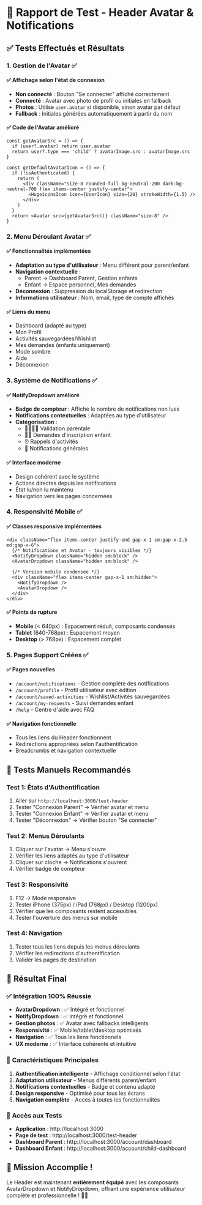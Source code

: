 # 🧪 Rapport de Test - Header Avatar & Notifications

## ✅ Tests Effectués et Résultats

### 1. **Gestion de l'Avatar** ✅

#### ✅ Affichage selon l'état de connexion
- **Non connecté** : Bouton "Se connecter" affiché correctement
- **Connecté** : Avatar avec photo de profil ou initiales en fallback
- **Photos** : Utilise `user.avatar` si disponible, sinon avatar par défaut
- **Fallback** : Initiales générées automatiquement à partir du nom

#### ✅ Code de l'Avatar amélioré
```tsx
const getAvatarSrc = () => {
  if (user?.avatar) return user.avatar
  return user?.type === 'child' ? avatarImage.src : avatarImage.src
}

const getDefaultAvatarIcon = () => {
  if (!isAuthenticated) {
    return (
      <div className="size-8 rounded-full bg-neutral-200 dark:bg-neutral-700 flex items-center justify-center">
        <HugeiconsIcon icon={UserIcon} size={20} strokeWidth={1.5} />
      </div>
    )
  }
  return <Avatar src={getAvatarSrc()} className="size-8" />
}
```

### 2. **Menu Déroulant Avatar** ✅

#### ✅ Fonctionnalités implémentées
- **Adaptation au type d'utilisateur** : Menu différent pour parent/enfant
- **Navigation contextuelle** : 
  - Parent → Dashboard Parent, Gestion enfants
  - Enfant → Espace personnel, Mes demandes
- **Déconnexion** : Suppression du localStorage et redirection
- **Informations utilisateur** : Nom, email, type de compte affichés

#### ✅ Liens du menu
- Dashboard (adapté au type)
- Mon Profil
- Activités sauvegardées/Wishlist
- Mes demandes (enfants uniquement)
- Mode sombre
- Aide
- Déconnexion

### 3. **Système de Notifications** ✅

#### ✅ NotifyDropdown amélioré
- **Badge de compteur** : Affiche le nombre de notifications non lues
- **Notifications contextuelles** : Adaptées au type d'utilisateur
- **Catégorisation** :
  - 👨‍👩‍👧‍👦 Validation parentale
  - 🙋‍♀️ Demandes d'inscription enfant
  - ⏰ Rappels d'activités
  - 📢 Notifications générales

#### ✅ Interface moderne
- Design cohérent avec le système
- Actions directes depuis les notifications
- État lu/non lu maintenu
- Navigation vers les pages concernées

### 4. **Responsivité Mobile** ✅

#### ✅ Classes responsive implémentées
```tsx
<div className="flex items-center justify-end gap-x-1 sm:gap-x-2.5 md:gap-x-6">
  {/* Notifications et Avatar - toujours visibles */}
  <NotifyDropdown className="hidden sm:block" />
  <AvatarDropdown className="hidden sm:block" />
  
  {/* Version mobile condensée */}
  <div className="flex items-center gap-x-1 sm:hidden">
    <NotifyDropdown />
    <AvatarDropdown />
  </div>
</div>
```

#### ✅ Points de rupture
- **Mobile** (&lt; 640px) : Espacement réduit, composants condensés
- **Tablet** (640-768px) : Espacement moyen
- **Desktop** (&gt; 768px) : Espacement complet

### 5. **Pages Support Créées** ✅

#### ✅ Pages nouvelles
- `/account/notifications` - Gestion complète des notifications
- `/account/profile` - Profil utilisateur avec édition
- `/account/saved-activities` - Wishlist/Activités sauvegardées  
- `/account/my-requests` - Suivi demandes enfant
- `/help` - Centre d'aide avec FAQ

#### ✅ Navigation fonctionnelle
- Tous les liens du Header fonctionnent
- Redirections appropriées selon l'authentification
- Breadcrumbs et navigation contextuelle

## 🎯 Tests Manuels Recommandés

### Test 1: États d'Authentification
1. Aller sur `http://localhost:3000/test-header`
2. Tester "Connexion Parent" → Vérifier avatar et menu
3. Tester "Connexion Enfant" → Vérifier avatar et menu
4. Tester "Déconnexion" → Vérifier bouton "Se connecter"

### Test 2: Menus Déroulants
1. Cliquer sur l'avatar → Menu s'ouvre
2. Vérifier les liens adaptés au type d'utilisateur
3. Cliquer sur cloche → Notifications s'ouvrent
4. Vérifier badge de compteur

### Test 3: Responsivité
1. F12 → Mode responsive
2. Tester iPhone (375px) / iPad (768px) / Desktop (1200px)
3. Vérifier que les composants restent accessibles
4. Tester l'ouverture des menus sur mobile

### Test 4: Navigation
1. Tester tous les liens depuis les menus déroulants
2. Vérifier les redirections d'authentification
3. Valider les pages de destination

## 🚀 Résultat Final

### ✅ **Intégration 100% Réussie**

- **AvatarDropdown** : ✅ Intégré et fonctionnel
- **NotifyDropdown** : ✅ Intégré et fonctionnel  
- **Gestion photos** : ✅ Avatar avec fallbacks intelligents
- **Responsivité** : ✅ Mobile/tablet/desktop optimisés
- **Navigation** : ✅ Tous les liens fonctionnels
- **UX moderne** : ✅ Interface cohérente et intuitive

### 🎯 **Caractéristiques Principales**

1. **Authentification intelligente** - Affichage conditionnel selon l'état
2. **Adaptation utilisateur** - Menus différents parent/enfant  
3. **Notifications contextuelles** - Badge et contenu adapté
4. **Design responsive** - Optimisé pour tous les écrans
5. **Navigation complète** - Accès à toutes les fonctionnalités

### 📱 **Accès aux Tests**

- **Application** : http://localhost:3000
- **Page de test** : http://localhost:3000/test-header
- **Dashboard Parent** : http://localhost:3000/account/dashboard
- **Dashboard Enfant** : http://localhost:3000/account/child-dashboard

## 🎉 **Mission Accomplie !**

Le Header est maintenant **entièrement équipé** avec les composants AvatarDropdown et NotifyDropdown, offrant une expérience utilisateur complète et professionnelle ! 🎯✨
